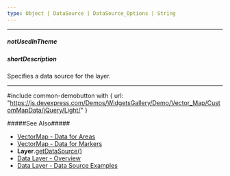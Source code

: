 ```yaml
---
type: Object | DataSource | DataSource_Options | String
---
```

---
##### notUsedInTheme

##### shortDescription
Specifies a data source for the layer.

---
#include common-demobutton with {
    url: "https://js.devexpress.com/Demos/WidgetsGallery/Demo/Vector_Map/CustomMapData/jQuery/Light/"
}

#####See Also#####
- [VectorMap - Data for Areas](/concepts/05%20Widgets/VectorMap/20%20Providing%20Data/10%20Data%20for%20Areas '/Documentation/Guide/Widgets/VectorMap/Providing_Data/#Data_for_Areas')
- [VectorMap - Data for Markers](/concepts/05%20Widgets/VectorMap/20%20Providing%20Data/20%20Data%20for%20Markers.md '/Documentation/Guide/Widgets/VectorMap/Providing_Data/#Data_for_Markers')
- **Layer**.[getDataSource()](/api-reference/20%20Data%20Visualization%20Widgets/dxVectorMap/7%20Map%20Elements/Layer/3%20Methods/getDataSource().md '/Documentation/ApiReference/Data_Visualization_Widgets/dxVectorMap/Map_Elements/Layer/Methods/#getDataSource')
- [Data Layer - Overview](/concepts/30%20Data%20Layer/5%20Data%20Layer '/Documentation/Guide/Data_Layer/Data_Layer')
- [Data Layer - Data Source Examples](/concepts/30%20Data%20Layer/51%20Data%20Source%20Examples '/Documentation/Guide/Data_Layer/Data_Source_Examples')